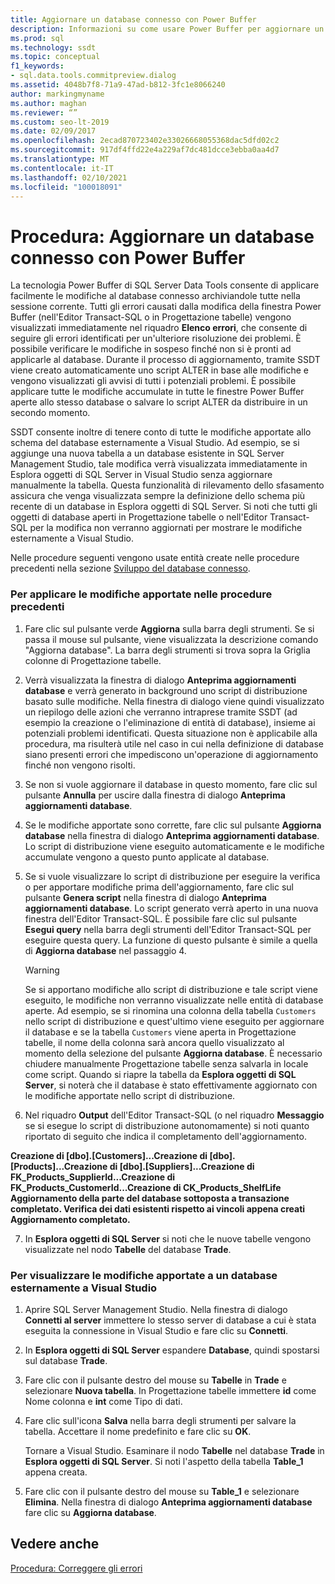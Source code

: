 ```yaml
---
title: Aggiornare un database connesso con Power Buffer
description: Informazioni su come usare Power Buffer per aggiornare un database. Scoprire come verificare le modifiche prima di applicarle e come salvare le modifiche in uno script per una distribuzione successiva.
ms.prod: sql
ms.technology: ssdt
ms.topic: conceptual
f1_keywords:
- sql.data.tools.commitpreview.dialog
ms.assetid: 4048b7f8-71a9-47ad-b812-3fc1e8066240
author: markingmyname
ms.author: maghan
ms.reviewer: “”
ms.custom: seo-lt-2019
ms.date: 02/09/2017
ms.openlocfilehash: 2ecad870723402e33026668055368dac5dfd02c2
ms.sourcegitcommit: 917df4ffd22e4a229af7dc481dcce3ebba0aa4d7
ms.translationtype: MT
ms.contentlocale: it-IT
ms.lasthandoff: 02/10/2021
ms.locfileid: "100018091"
---
```

# <a name="how-to-update-a-connected-database-with-power-buffer"></a>Procedura: Aggiornare un database connesso con Power Buffer

La tecnologia Power Buffer di SQL Server Data Tools consente di applicare facilmente le modifiche al database connesso archiviandole tutte nella sessione corrente. Tutti gli errori causati dalla modifica della finestra Power Buffer (nell'Editor Transact\-SQL o in Progettazione tabelle) vengono visualizzati immediatamente nel riquadro **Elenco errori**, che consente di seguire gli errori identificati per un'ulteriore risoluzione dei problemi. È possibile verificare le modifiche in sospeso finché non si è pronti ad applicarle al database. Durante il processo di aggiornamento, tramite SSDT viene creato automaticamente uno script ALTER in base alle modifiche e vengono visualizzati gli avvisi di tutti i potenziali problemi. È possibile applicare tutte le modifiche accumulate in tutte le finestre Power Buffer aperte allo stesso database o salvare lo script ALTER da distribuire in un secondo momento.  
  
SSDT consente inoltre di tenere conto di tutte le modifiche apportate allo schema del database esternamente a Visual Studio. Ad esempio, se si aggiunge una nuova tabella a un database esistente in SQL Server Management Studio, tale modifica verrà visualizzata immediatamente in Esplora oggetti di SQL Server in Visual Studio senza aggiornare manualmente la tabella. Questa funzionalità di rilevamento dello sfasamento assicura che venga visualizzata sempre la definizione dello schema più recente di un database in Esplora oggetti di SQL Server. Si noti che tutti gli oggetti di database aperti in Progettazione tabelle o nell'Editor Transact\-SQL per la modifica non verranno aggiornati per mostrare le modifiche esternamente a Visual Studio.  
  
Nelle procedure seguenti vengono usate entità create nelle procedure precedenti nella sezione [Sviluppo del database connesso](../ssdt/connected-database-development.md).  
  
### <a name="to-apply-the-changes-made-in-the-previous-procedures"></a>Per applicare le modifiche apportate nelle procedure precedenti  
  
1.  Fare clic sul pulsante verde **Aggiorna** sulla barra degli strumenti. Se si passa il mouse sul pulsante, viene visualizzata la descrizione comando "Aggiorna database". La barra degli strumenti si trova sopra la Griglia colonne di Progettazione tabelle.  
  
2.  Verrà visualizzata la finestra di dialogo **Anteprima aggiornamenti database** e verrà generato in background uno script di distribuzione basato sulle modifiche. Nella finestra di dialogo viene quindi visualizzato un riepilogo delle azioni che verranno intraprese tramite SSDT (ad esempio la creazione o l'eliminazione di entità di database), insieme ai potenziali problemi identificati. Questa situazione non è applicabile alla procedura, ma risulterà utile nel caso in cui nella definizione di database siano presenti errori che impediscono un'operazione di aggiornamento finché non vengono risolti.  
  
3.  Se non si vuole aggiornare il database in questo momento, fare clic sul pulsante **Annulla** per uscire dalla finestra di dialogo **Anteprima aggiornamenti database**.  
  
4.  Se le modifiche apportate sono corrette, fare clic sul pulsante **Aggiorna database** nella finestra di dialogo **Anteprima aggiornamenti database**. Lo script di distribuzione viene eseguito automaticamente e le modifiche accumulate vengono a questo punto applicate al database.  
  
5.  Se si vuole visualizzare lo script di distribuzione per eseguire la verifica o per apportare modifiche prima dell'aggiornamento, fare clic sul pulsante **Genera script** nella finestra di dialogo **Anteprima aggiornamenti database**. Lo script generato verrà aperto in una nuova finestra dell'Editor Transact\-SQL. È possibile fare clic sul pulsante **Esegui query** nella barra degli strumenti dell'Editor Transact\-SQL per eseguire questa query. La funzione di questo pulsante è simile a quella di **Aggiorna database** nel passaggio 4.  
  
    > [!WARNING]  
    > Se si apportano modifiche allo script di distribuzione e tale script viene eseguito, le modifiche non verranno visualizzate nelle entità di database aperte. Ad esempio, se si rinomina una colonna della tabella `Customers` nello script di distribuzione e quest'ultimo viene eseguito per aggiornare il database e se la tabella `Customers` viene aperta in Progettazione tabelle, il nome della colonna sarà ancora quello visualizzato al momento della selezione del pulsante **Aggiorna database**. È necessario chiudere manualmente Progettazione tabelle senza salvarla in locale come script. Quando si riapre la tabella da **Esplora oggetti di SQL Server**, si noterà che il database è stato effettivamente aggiornato con le modifiche apportate nello script di distribuzione.  
  
6.  Nel riquadro **Output** dell'Editor Transact\-SQL (o nel riquadro **Messaggio** se si esegue lo script di distribuzione autonomamente) si noti quanto riportato di seguito che indica il completamento dell'aggiornamento.  
  
**Creazione di [dbo].[Customers]...Creazione di [dbo].[Products]...Creazione di [dbo].[Suppliers]...Creazione di FK_Products_SupplierId...Creazione di FK_Products_CustomerId...Creazione di CK_Products_ShelfLife Aggiornamento della parte del database sottoposta a transazione completato. Verifica dei dati esistenti rispetto ai vincoli appena creati Aggiornamento completato.**  
  
7.  In **Esplora oggetti di SQL Server** si noti che le nuove tabelle vengono visualizzate nel nodo **Tabelle** del database **Trade**.  
  
### <a name="to-view-changes-made-to-a-database-outside-visual-studio"></a>Per visualizzare le modifiche apportate a un database esternamente a Visual Studio  
  
1.  Aprire SQL Server Management Studio. Nella finestra di dialogo **Connetti al server** immettere lo stesso server di database a cui è stata eseguita la connessione in Visual Studio e fare clic su **Connetti**.  
  
2.  In **Esplora oggetti di SQL Server** espandere **Database**, quindi spostarsi sul database **Trade**.  
  
3.  Fare clic con il pulsante destro del mouse su **Tabelle** in **Trade** e selezionare **Nuova tabella**. In Progettazione tabelle immettere **id** come Nome colonna e **int** come Tipo di dati.  
  
4.  Fare clic sull'icona **Salva** nella barra degli strumenti per salvare la tabella. Accettare il nome predefinito e fare clic su **OK**.  
  
    Tornare a Visual Studio. Esaminare il nodo **Tabelle** nel database **Trade** in **Esplora oggetti di SQL Server**. Si noti l'aspetto della tabella **Table_1** appena creata.  
  
5.  Fare clic con il pulsante destro del mouse su **Table_1** e selezionare **Elimina**. Nella finestra di dialogo **Anteprima aggiornamenti database** fare clic su **Aggiorna database**.  
  
## <a name="see-also"></a>Vedere anche  
[Procedura: Correggere gli errori](../ssdt/how-to-fix-errors.md)  
  
